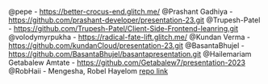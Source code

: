 @pepe - https://better-crocus-end.glitch.me/
@Prashant Gadhiya - https://github.com/prashant-developer/presentation-23.git
@Trupesh-Patel - https://github.com/Trupesh-Patel/Client-Side-Frontend-leanring.git
@volodymyrpukha - https://radical-fate-lift.glitch.me/
@Kundan Verma - https://github.com/kundanCloud/presentation-23.git
@BasantaBhujel - https://github.com/BasantaBhujel/basantapresentation.git
@Hailemariam Getabalew Amtate - https://github.com/Getabalew7/presentation-2023
@RobHaii - Mengesha, Robel Hayelom [repo link](https://github.com/RobHaii/culs-frontend-2023)
